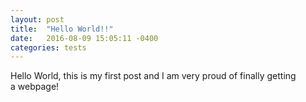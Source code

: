 ```yaml
---
layout: post
title:  "Hello World!!"
date:   2016-08-09 15:05:11 -0400
categories: tests
---
```


Hello World, this is my first post and I am very proud of finally getting</br>
a webpage! 


[My Poetry]: http://michaellamarr.com/WestminsterWoodsPoetry/Nithin/NithinPoetry.html
[More Poetry #cooper]: http://michaellamarr.com/WestminsterWoodsPoetry/Cooper/CooperPoetry.html

